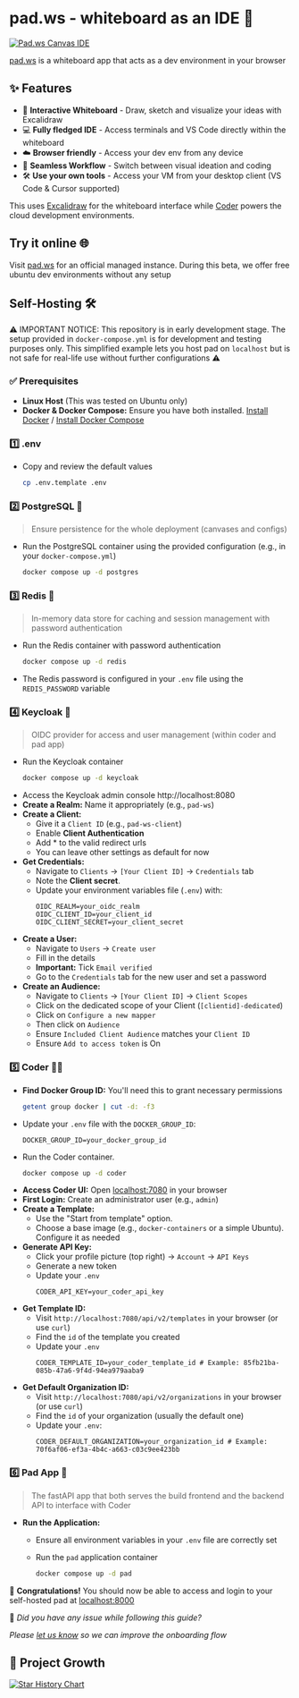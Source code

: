 # pad.ws -  whiteboard as an IDE 🎨



[![Pad.ws Canvas IDE](docs/canvas_ide.png)](https://pad.ws)

[pad.ws](https://pad.ws) is a whiteboard app that acts as a dev environment in your browser

## ✨ Features

* 🎨 **Interactive Whiteboard** - Draw, sketch and visualize your ideas with Excalidraw
* 💻 **Fully fledged IDE** - Access terminals and VS Code directly within the whiteboard
* ☁️ **Browser friendly** - Access your dev env from any device
* 🔄 **Seamless Workflow** - Switch between visual ideation and coding
* 🛠️ **Use your own tools** - Access your VM from your desktop client (VS Code & Cursor supported)

This uses [Excalidraw](https://github.com/excalidraw/excalidraw) for the whiteboard interface while [Coder](https://github.com/coder/coder) powers the cloud development environments.


## Try it online  🌐

Visit [pad.ws](https://pad.ws) for an official managed instance. During this beta, we offer free ubuntu dev environments without any setup

## Self-Hosting 🛠️

⚠️ IMPORTANT NOTICE: This repository is in early development stage. The setup provided in `docker-compose.yml` is for development and testing purposes only.
This simplified example lets you host pad on `localhost` but is not safe for real-life use without further configurations ⚠️




### ✅ Prerequisites
*   **Linux Host** (This was tested on Ubuntu only)
*   **Docker & Docker Compose:** Ensure you have both installed. [Install Docker](https://docs.docker.com/get-docker/) / [Install Docker Compose](https://docs.docker.com/compose/install/)


### 1️⃣ .env

*  Copy and review the default values
    ```bash
    cp .env.template .env
    ```

### 2️⃣ PostgreSQL 🐘
> Ensure persistence for the whole deployment (canvases and configs)

*   Run the PostgreSQL container using the provided configuration (e.g., in your `docker-compose.yml`)

    ```bash
    docker compose up -d postgres 
    ```

### 3️⃣ Redis 🔄
> In-memory data store for caching and session management with password authentication

*   Run the Redis container with password authentication
    ```bash
    docker compose up -d redis
    ```
*   The Redis password is configured in your `.env` file using the `REDIS_PASSWORD` variable

### 4️⃣ Keycloak 🔑
> OIDC provider for access and user management (within coder and pad app)
*   Run the Keycloak container
    ```bash
    docker compose up -d keycloak 
    ```
*   Access the Keycloak admin console http://localhost:8080
*   **Create a Realm:** Name it appropriately (e.g., `pad-ws`)
*   **Create a Client:**
    *   Give it a `Client ID` (e.g., `pad-ws-client`)
    *   Enable **Client Authentication**
    *   Add * to the valid redirect urls
    *   You can leave other settings as default for now
*   **Get Credentials:**
    *   Navigate to `Clients` -> `[Your Client ID]` -> `Credentials` tab
    *   Note the **Client secret**.
    *   Update your environment variables file (`.env`) with:
        ```dotenv
        OIDC_REALM=your_oidc_realm
        OIDC_CLIENT_ID=your_client_id 
        OIDC_CLIENT_SECRET=your_client_secret 
        ```
*   **Create a User:**
    *   Navigate to `Users` -> `Create user`
    *   Fill in the details
    *   **Important:** Tick `Email verified`
    *   Go to the `Credentials` tab for the new user and set a password
*   **Create an Audience:**
    *   Navigate to `Clients` -> `[Your Client ID]` -> `Client Scopes`
    *   Click on the dedicated scope of your Client (`[clientid]-dedicated`)
    *   Click on `Configure a new mapper`
    *   Then click on `Audience`
    *   Ensure `Included Client Audience` matches your `Client ID`
    *   Ensure `Add to access token` is On
    
### 5️⃣ Coder 🧑‍💻

*   **Find Docker Group ID:** You'll need this to grant necessary permissions
    ```bash
    getent group docker | cut -d: -f3 
    ```
*   Update your `.env` file with the `DOCKER_GROUP_ID`:
    ```dotenv
    DOCKER_GROUP_ID=your_docker_group_id 
    ```
*   Run the Coder container.
    ```bash
    docker compose up -d coder
    ```
*   **Access Coder UI:** Open [localhost:7080](http://localhost:7080) in your browser
*   **First Login:** Create an administrator user (e.g., `admin`)
*   **Create a Template:**
    *   Use the "Start from template" option.
    *   Choose a base image (e.g., `docker-containers` or a simple Ubuntu). Configure it as needed
*   **Generate API Key:**
    *   Click your profile picture (top right) -> `Account` -> `API Keys`
    *   Generate a new token
    *   Update your `.env`
        ```dotenv
        CODER_API_KEY=your_coder_api_key 
        ```
*   **Get Template ID:**
    *   Visit `http://localhost:7080/api/v2/templates` in your browser (or use `curl`)
    *   Find the `id` of the template you created
    *   Update your `.env`
        ```dotenv
        CODER_TEMPLATE_ID=your_coder_template_id # Example: 85fb21ba-085b-47a6-9f4d-94ea979aaba9
        ```
*   **Get Default Organization ID:**
    *   Visit `http://localhost:7080/api/v2/organizations` in your browser (or use `curl`)
    *   Find the `id` of your organization (usually the default one)
    *   Update your `.env`:
        ```dotenv
        CODER_DEFAULT_ORGANIZATION=your_organization_id # Example: 70f6af06-ef3a-4b4c-a663-c03c9ee423bb
        ```

### 6️⃣ Pad App 📝
> The fastAPI app that both serves the build frontend and the backend API to interface with Coder

*   **Run the Application:**
    *   Ensure all environment variables in your `.env` file are correctly set
    *   Run the `pad` application container

        ```bash
        docker compose up -d pad 
        ```

🎉 **Congratulations!**  You should now be able to access and login to your self-hosted pad at [localhost:8000](http://localhost:8000) 

🚧 *Did you have any issue while following this guide?*

*Please [let us know](https://github.com/pad-ws/pad.ws/issues) so we can improve the onboarding flow*

## 🚀 Project Growth

[![Star History Chart](https://api.star-history.com/svg?repos=pad-ws/pad.ws&type=Date)](https://star-history.com/#pad-ws/pad.ws&Date)
